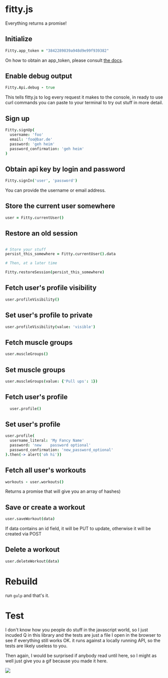 fitty.js
========================================

Everything returns a promise!

Initialize
----------

```coffee
Fitty.app_token = "3842289839a948d9e99f939382"
```

On how to obtain an app_token, please consult
[the docs](http://docs.fitty.apiary.io/).


Enable debug output
--------------------------------------

```coffee
Fitty.Api.debug - true
```

This tells fitty.js to log every request it makes to the console,
in ready to use curl commands you can paste to your terminal to
try out stuff in more detail.


Sign up
-------

```coffee
Fitty.signUp(
  username: 'foo'
  email: 'foo@bar.de'
  password: 'geh heim'
  password_confirmation: 'geh heim'
)
```


Obtain api key by login and password
------------------------------------

```coffee
Fitty.signIn('user', 'password')
```

You can provide the username or email address.


Store the current user somewhere
-------------------------------

```coffee
user = Fitty.currentUser()
```


Restore an old session
----------------------
```coffee

# Store your stuff
persist_this_somewhere = Fitty.currentUser().data

# Then, at a later time

Fitty.restoreSession(persist_this_somewhere)
```


Fetch user's profile visibility
------------------------------

```coffee
user.profileVisibility()
```


Set user's profile to private
-----------------------------

```coffee
user.profileVisibility(value: 'visible')
```


Fetch muscle groups
-------------------

```coffee
user.muscleGroups()
```


Set muscle groups
-----------------

```coffee
user.muscleGroups(value: {'Pull ups': 1})
```


Fetch user's profile
--------------------

```coffee
  user.profile()
```


Set user's profile
------------------

```coffee
user.profile(
  username_literal: 'My Fancy Name'
  password: 'new    password optional'
  password_confirmation: 'new_password_optional'
).then(-> alert('oh hi'))

```


Fetch all user's workouts
-------------------------

```coffee
workouts - user.workouts()
```

Returns a promise that will give you an array of hashes)


Save or create a workout
------------------------

```coffee
user.saveWorkout(data)
```

If data contains an id field, it will be PUT to
update, otherwise it will be created via POST


Delete a workout
----------------

```coffee
user.deleteWorkout(data)
```


Rebuild
=======
run `gulp` and that's it.


Test
====

I don't know how you people do stuff in the javascript world,
so I just incuded Q in this library and the tests are just a file
I open in the browser to see if everything still works OK. it runs
against a locally running API, so the tests are likely useless to you.

Then again, I would be surprised if anybody read until here, so I might
as well just give you a gif because you made it here.

![](https://dl.dropboxusercontent.com/u/1953503/gifs/GKUHK.gif)

